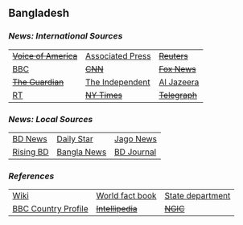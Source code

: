 ## Bangladesh ##

### _News: International Sources_ ###
|   |   |   |
| --- | --- | --- |
| [~~Voice of America~~]() | [Associated Press](https://apnews.com/Bangladesh) | [~~Reuters~~]() |
| [BBC](https://www.bbc.com/news/topics/c77jz3md7grt/bangladesh) | [~~CNN~~]() | [~~Fox News~~]() |
| [~~The Guardian~~]()  | [The Independent](https://www.independent.co.uk/topic/Bangladesh) | [Al Jazeera](https://www.aljazeera.com/topics/country/bangladesh.html) |
| [RT](https://www.rt.com/tags/bangladesh-news/) | [~~NY Times~~]() | [~~Telegraph~~]() |

### _News: Local Sources_ ###
|   |   |   |
| --- | --- | --- |
| [BD News](https://bdnews24.com/) | [Daily Star](https://www.thedailystar.net/) | [Jago News](https://www.jagonews24.com/en) |
| [Rising BD](https://www.risingbd.com/english/) | [Bangla News](https://www.banglanews24.com/english/) | [BD Journal](https://www.bd-journal.com/english) |


### _References_ ###
|   |   |   |
| --- | --- | --- |
| [Wiki](https://en.wikipedia.org/wiki/Bangladesh) | [World fact book](https://www.cia.gov/library/publications/the-world-factbook/geos/bg.html) | [State department](https://www.state.gov/countries-areas/bangladesh/) |
| [BBC Country Profile](https://www.bbc.com/news/world-south-asia-12650940) | [~~Intellipedia~~]() | [~~NGIC~~]() |
